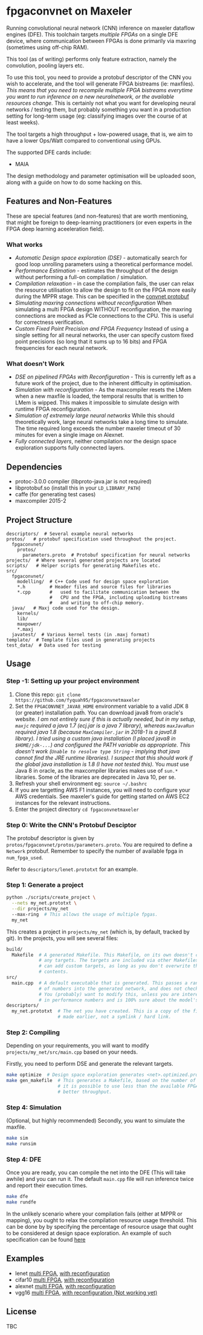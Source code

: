 # fpgaconvnet on Maxeler

Running convolutional neural network (CNN) inference on maxeler dataflow engines (DFE).
This toolchain targets _multiple FPGAs_ on a single DFE device, where communication
between FPGAs is done primarily via maxring (sometimes using off-chip RAM).

This tool (as of writing) performs only feature extraction, namely the convolution,
pooling layers etc.

To use this tool, you need to provide a protobuf descriptor of the CNN you wish
to accelerate, and the tool will generate FPGA bistreams (ie: maxfiles).
*This means that you need to recompile multiple FPGA bistreams everytime you want to
run inference on a new neuralnetwork, or the available resources change.* This is
certainly not what you want for developing neural networks / testing them, but probably
something you want in a production setting for long-term usage (eg: classifying images
over the course of at least weeks).

The tool targets a high throughput + low-powered usage, that is, we aim to
have a lower Ops/Watt compared to conventional using GPUs.

The supported DFE cards include:

- MAIA

The design methodology and parameter optimisation will be uploaded soon,
along with a guide on how to do some hacking on this.

## Features and Non-Features

These are special features (and non-features) that are worth mentioning,
that might be foreign to deep-learning practitioners (or even experts
in the FPGA deep learning aceeleration field).

### What works

- *Automatic Design space exploration (DSE)* - automatically search for
  good loop unrolling parameters using a theoretical performance model.
- *Performance Estimation* - estimates the throughput of the design
  without performing a full-on compilation / simulation.
- *Compilation relaxation* - in case the compilation fails, the user
  can relax the resource utilisation to allow the design to fit on the
  FPGA more easily during the MPPR stage. This can be specified in the
  [convnet protobuf](protos/fpgaconvnet/protos/parameters.proto)
- *Simulating maxring connections without reconfiguration* When simulating
  a multi FPGA design WITHOUT reconfiguration, the maxring connections are
  mocked as PCIe connections to the CPU. This is useful for correctness
  verification.
- *Custom Fixed Point Precision and FPGA Frequency* Instead of using a
  single setting for all neural networks, the user can specify custom
  fixed point precisions (so long that it sums up to 16 bits) and FPGA
  frequencies for each neural network.

### What doesn't Work

- *DSE on pipelined FPGAs with Reconfiguration* - This is currently
  left as a future work of the project, due to the inherent difficulty
  in optimisation.
- *Simulation with reconfiguration* - As the maxcompiler resets the LMem
  when a new maxfile is loaded, the temporal results that is written to
  LMem is wipped. This makes it impossible to simulate design with
  runtime FPGA reconfiguration.
- *Simulation of extremely large neural networks* While this should
  theoretically work, large neural networks take a long time to simulate.
  The time required long exceeds the number maxeler timeout of 30 minutes
  for even a single image on Alexnet.
- *Fully connected layers*, neither compilation nor the design space
  exploration supports fully connected layers.

## Dependencies

- protoc-3.0.0 compiler (libproto-java.jar is not required)
- libprotobuf.so (install this in your `LD_LIBRARY_PATH`)
- caffe (for generating test cases)
- maxcompiler 2015-2

## Project Structure

```
descriptors/  # Several example neural networks
protos/   # protobuf specification used throughout the project.
  fpgaconvnet/
    protos/
      parameters.proto  # Protobuf specification for neural networks
projects/  # Where several generated projects are located
scripts/   # Helper scripts for generating Makefiles etc.
src/
  fpgaconvnet/
    modelling/  # C++ Code used for design space exploration
    *.h         # Header files and source files for libraries
    *.cpp       #   used to facilitate communication between the 
                #   CPU and the FPGA, including uploading bistreams
                #   and writing to off-chip memory.
  java/   # Maxj code used for the design.
    kernels/
    lib/
    maxpower/
    *.maxj
  javatest/  # Various kernel tests (in .maxj format)
template/  # Template files used in generating projects
test_data/  # Data used for testing
```

## Usage

### Step -1: Setting up your project environment

1. Clone this repo: `git clone https://github.com/fyquah95/fpgaconvnetmaxeler`
2. Set the `FPGACONVNET_JAVA8_HOME` environment variable to a valid JDK 8 (or greater) installation path.
You can download java8 from oracle's website. _I am not entirely sure if this
is actually needed, but in my setup, `maxjc` required a java 1.7 (ecj.jar is a java 7 library),
whereas `maxJavaRun` required java 1.8 (because `MaxCompiler.jar` in 2018-1 is a java1.8 library).
I tried using a custom java installation (I placed java8 in `$HOME/jdk-...`) and configured the
PATH variable as appropriate. This doesn't work (`Unable to resolve type String` - implying
that java cannot find the JRE runtime libraries).  I suspect that this should work if the global
java installation is 1.8 (I have not tested this)._ You _must_ use Java 8 in oracle, as the
maxcompiler libraries makes use of `sun.*` libraries. Some of the libraries are deprecated in
Java 10, per se.
3. Refresh your shell environment eg: `source ~/.bashrc`
4. If you are targetting AWS F1 instances, you will need to configure your AWS credentials. See
   maxeler's guide for getting started on AWS EC2 instances for the relevant instructions.
5. Enter the project directory `cd fpgaconvnetmaxeler`

### Step 0: Write the CNN's Protobuf Desciptor

The protobuf descriptor is given by `protos/fpgaconvnet/protos/parameters.proto`.
You are required to define a `Network` protobuf. Remember to specify the number
of available fpga in `num_fpga_used`.

Refer to `descriptors/lenet.prototxt` for an example.

### Step 1: Generate a project

```bash
python ./scripts/create_project \
  --nets my_net.prototxt \
  --dir projects/my_net
  --max-ring  # This allows the usage of multiple fpgas.
  my_net
```

This creates a project in `projects/my_net` (which is, by default, tracked by
git). In the projects, you will see several files:

```bash
build/
  Makefile  # A generated Makefile. This Makefile, on its own doesn't contain
            # any targets. The targets are included via other Makefiles. You
            # can add custom targets, as long as you don't overwrite the original
            # contents.
src/
  main.cpp  # A default executable that is generated. This passes a random stream
            # of numbers into the generated network, and does not check the output.
            # You (probably) want to modify this, unless you are interested only
            # in performance numbers and is 100% sure about the model's correctness.
descriptors/
  my_net.prototxt  # The net you have created. This is a copy of the file you have
                   # made earlier, not a symlink / hard link.
```

### Step 2: Compiling

Depending on your requirements, you will want to modify `projects/my_net/src/main.cpp`
based on your needs.

Firstly, you need to perform DSE and generate the relevant targets.

```bash
make optimize  # Design space exploration generates <net>.optimized.prototxt
make gen_makefile  # This generates a Makefile, based on the number of FPGA required.
                   # it is possible to use less than the available FPGA to have
                   # better throughput.
```

### Step 4: Simulation

(Optional, but highly recommended) Secondly, you want to simulate the maxfile.

```bash
make sim
make runsim
```

### Step 4: DFE

Once you are ready, you can compile the net into the DFE (This will take awhile)
and you can run it. The default `main.cpp` file will run inference twice and report
their execution times.

```bash
make dfe
make rundfe
```

In the unlikely scenario where your compilation fails (either at MPPR or mapping),
you ought to relax the compilation resource usage threshold. This can be done by
by specifying the percentage of resource usage that ought to be considered at
design space exploration. An example of such specification can be found [here](projects/vgg_16_single/descriptors/vgg_16.prototxt)

## Examples

- lenet [multi FPGA](projects/lenet_maxring), [with reconfiguration](projects/lenet_single)
- cifar10 [multi FPGA](projects/cifar10_maxring), [with reconfiguration](projects/cifar10_single)
- alexnet [multi FPGA](projects/alexnet_maxring), [with reconfiguration](projects/alexnet_single)
- vgg16 [multi FPGA](projects/vgg_16_maxring), [with reconfiguration (Not working yet)](projects/vgg_16_single/)

## License

TBC
